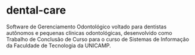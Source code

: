 # dental-care
Software de Gerenciamento Odontológico voltado para dentistas autônomos e pequenas clínicas odontológicas, desenvolvido como Trabalho de Conclusão de Curso para o curso de Sistemas de Informação da Faculdade de Tecnologia da UNICAMP.
